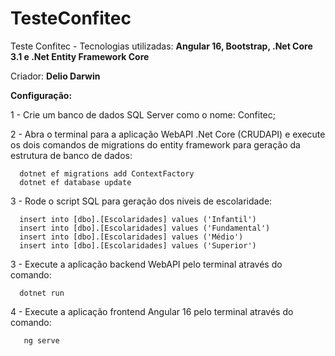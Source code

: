 # TesteConfitec

Teste Confitec - Tecnologias utilizadas: **Angular 16, Bootstrap, .Net Core 3.1 e .Net Entity Framework Core**

Criador: **Delio Darwin**

**Configuração:**

1 - Crie um banco de dados SQL Server como o nome: Confitec;

2 - Abra o terminal para a aplicação WebAPI .Net Core (CRUDAPI) e execute os dois comandos de migrations do entity framework para geração da estrutura de banco de dados:

      dotnet ef migrations add ContextFactory
      dotnet ef database update
      
3 - Rode o script SQL para geração dos niveis de escolaridade:

      insert into [dbo].[Escolaridades] values ('Infantil')
      insert into [dbo].[Escolaridades] values ('Fundamental')
      insert into [dbo].[Escolaridades] values ('Médio')
      insert into [dbo].[Escolaridades] values ('Superior')

3 - Execute a aplicação backend WebAPI pelo terminal através do comando: 

      dotnet run
      
4 - Execute a aplicação frontend Angular 16 pelo terminal através do comando: 

       ng serve
